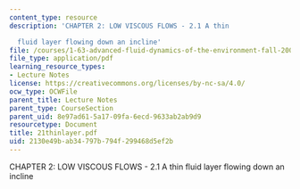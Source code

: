 ```yaml
---
content_type: resource
description: 'CHAPTER 2: LOW VISCOUS FLOWS - 2.1 A thin

  fluid layer flowing down an incline'
file: /courses/1-63-advanced-fluid-dynamics-of-the-environment-fall-2002/2130e49bab34797b794f299468d5ef2b_21thinlayer.pdf
file_type: application/pdf
learning_resource_types:
- Lecture Notes
license: https://creativecommons.org/licenses/by-nc-sa/4.0/
ocw_type: OCWFile
parent_title: Lecture Notes
parent_type: CourseSection
parent_uid: 8e97ad61-5a17-09fa-6ecd-9633ab2ab9d9
resourcetype: Document
title: 21thinlayer.pdf
uid: 2130e49b-ab34-797b-794f-299468d5ef2b
---
```

CHAPTER 2: LOW VISCOUS FLOWS - 2.1 A thin
fluid layer flowing down an incline